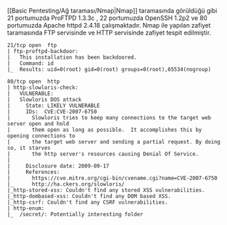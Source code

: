 [[Basic Pentesting/Ağ taraması/Nmap|Nmap]]  taramasında görüldüğü gibi 21 portumuzda ProFTPD 1.3.3c , 22 portumuzda OpenSSH 1.2p2 ve 80 portumuzda Apache httpd 2.4.18 çalışmaktadır.  Nmap ile yapılan zafiyet taramasında FTP servisinde ve HTTP servisinde zafiyet tespit edilmiştir.

```
21/tcp open  ftp
| ftp-proftpd-backdoor: 
|   This installation has been backdoored.
|   Command: id
|_  Results: uid=0(root) gid=0(root) groups=0(root),65534(nogroup)
```

```
80/tcp open  http
| http-slowloris-check: 
|   VULNERABLE:
|   Slowloris DOS attack
|     State: LIKELY VULNERABLE
|     IDs:  CVE:CVE-2007-6750
|       Slowloris tries to keep many connections to the target web server open and hold
|       them open as long as possible.  It accomplishes this by opening connections to
|       the target web server and sending a partial request. By doing so, it starves
|       the http server's resources causing Denial Of Service.
|       
|     Disclosure date: 2009-09-17
|     References:
|       https://cve.mitre.org/cgi-bin/cvename.cgi?name=CVE-2007-6750
|_      http://ha.ckers.org/slowloris/
|_http-stored-xss: Couldn't find any stored XSS vulnerabilities.
|_http-dombased-xss: Couldn't find any DOM based XSS.
|_http-csrf: Couldn't find any CSRF vulnerabilities.
| http-enum: 
|_  /secret/: Potentially interesting folder
```